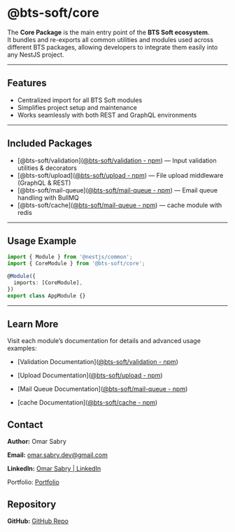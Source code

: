 
# @bts-soft/core

The **Core Package** is the main entry point of the **BTS Soft ecosystem**.  
It bundles and re-exports all common utilities and modules used across different BTS packages, allowing developers to integrate them easily into any NestJS project.

---

##  Features

- Centralized import for all BTS Soft modules  
- Simplifies project setup and maintenance  
- Works seamlessly with both REST and GraphQL environments  

---

## Included Packages

- [@bts-soft/validation]([@bts-soft/validation - npm](https://www.npmjs.com/package/@bts-soft/validation)) — Input validation utilities & decorators  
- [@bts-soft/upload]([@bts-soft/upload - npm](https://www.npmjs.com/package/@bts-soft/upload)) — File upload middleware (GraphQL & REST)  
- [@bts-soft/mail-queue]([@bts-soft/mail-queue - npm](https://www.npmjs.com/package/@bts-soft/mail-queue)) — Email queue handling with BullMQ  
- [@bts-soft/cache]([@bts-soft/mail-queue - npm](https://www.npmjs.com/package/@bts-soft/cache)) — cache module with redis

---

## Usage Example

```ts
import { Module } from '@nestjs/common';
import { CoreModule } from '@bts-soft/core';

@Module({
  imports: [CoreModule],
})
export class AppModule {}
````

---

## Learn More

Visit each module’s documentation for details and advanced usage examples:

- [Validation Documentation]([@bts-soft/validation - npm](https://www.npmjs.com/package/@bts-soft/validation))
    
- [Upload Documentation]([@bts-soft/upload - npm](https://www.npmjs.com/package/@bts-soft/upload))
    
- [Mail Queue Documentation]([@bts-soft/mail-queue - npm](https://www.npmjs.com/package/@bts-soft/mail-queue))
    
- [cache Documentation]([@bts-soft/cache - npm](https://www.npmjs.com/package/@bts-soft/cache))
    

## Contact


**Author:** Omar Sabry  

**Email:** [omar.sabry.dev@gmail.com](mailto:omar.sabry.dev@gmail.com)  

**LinkedIn:** [Omar Sabry | LinkedIn](https://www.linkedin.com/in/omarsa6ry/)

Portfolio: [Portfolio](https://omarsabry.netlify.app/)

## Repository


**GitHub:** [GitHub Repo](https://github.com/Omar-Sa6ry/bts-soft/tree/main/packages/core)